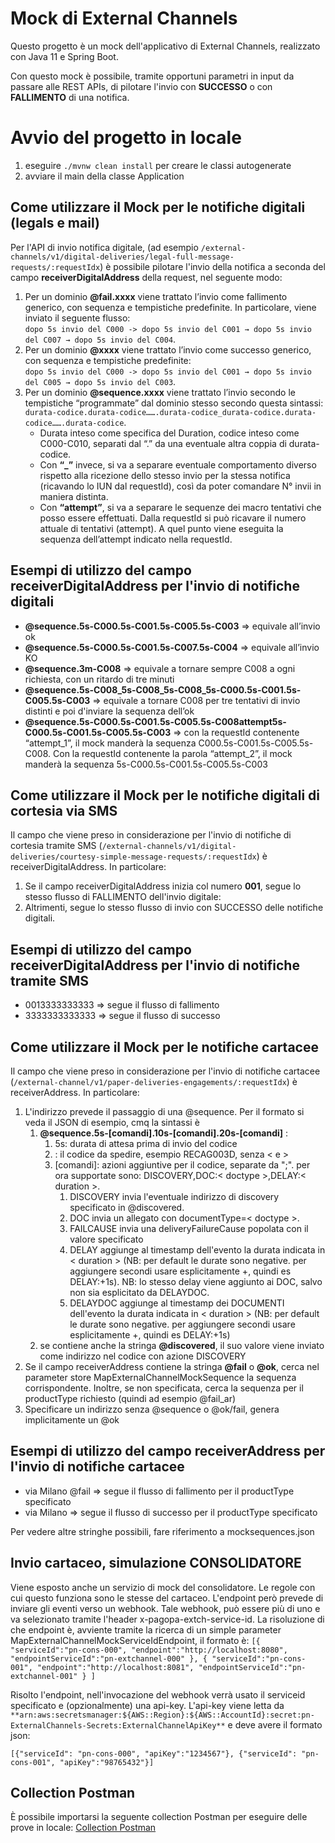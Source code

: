 # Mock di External Channels

Questo progetto è un mock dell'applicativo di External Channels, realizzato con Java 11 e Spring Boot.

Con questo mock è possibile, tramite opportuni parametri in input da passare alle REST APIs, di pilotare l'invio con
**SUCCESSO** o con **FALLIMENTO** di una notifica.

# Avvio del progetto in locale
1. eseguire `./mvnw clean install` per creare le classi autogenerate
2. avviare il main della classe Application

## Come utilizzare il Mock per le notifiche digitali (legals e mail)
Per l'API di invio notifica digitale,
(ad esempio `/external-channels/v1/digital-deliveries/legal-full-message-requests/:requestIdx`)
è possibile pilotare l'invio della notifica a seconda del campo **receiverDigitalAddress** della request,
nel seguente modo:

1. Per un dominio **@fail.xxxx** viene trattato l’invio come fallimento generico, con sequenza e tempistiche predefinite.
   In particolare, viene inviato il seguente flusso: \
   `dopo 5s invio del C000 -> dopo 5s invio del C001 → dopo 5s invio del C007 → dopo 5s invio del C004`.
2. Per un dominio **@xxxx** viene trattato l’invio come successo generico, con sequenza e tempistiche predefinite: \
   `dopo 5s invio del C000 -> dopo 5s invio del C001 → dopo 5s invio del C005 → dopo 5s invio del C003`.
3. Per un dominio **@sequence.xxxx** viene trattato l’invio secondo le tempistiche “programmate” dal dominio stesso
   secondo questa sintassi: \
   `durata-codice.durata-codice…….durata-codice_durata-codice.durata-codice…….durata-codice`.
    - Durata inteso come specifica del Duration, codice inteso come C000-C010, separati dal “.” da una eventuale altra coppia di durata-codice.
    - Con **“_”** invece, si va a separare eventuale comportamento diverso rispetto alla ricezione dello stesso invio per la
      stessa notifica (ricavando lo IUN dal requestId), così da poter comandare N° invii in maniera distinta.
    - Con **“attempt”**, si va a separare le sequenze dei macro tentativi che posso essere effettuati. Dalla requestId si
      può ricavare il numero attuale di tentativi (attempt). A quel punto viene eseguita la sequenza dell’attempt indicato nella requestId.

## Esempi di utilizzo del campo receiverDigitalAddress per l'invio di notifiche digitali

- **@sequence.5s-C000.5s-C001.5s-C005.5s-C003** => equivale all’invio ok
- **@sequence.5s-C000.5s-C001.5s-C007.5s-C004** => equivale all’invio KO
- **@sequence.3m-C008**  => equivale a tornare sempre C008 a ogni richiesta, con un ritardo di tre minuti
- **@sequence.5s-C008_5s-C008_5s-C008_5s-C000.5s-C001.5s-C005.5s-C003**  => equivale a tornare C008 per tre tentativi di invio
  distinti e poi d'inviare la sequenza dell’ok
- **@sequence.5s-C000.5s-C001.5s-C005.5s-C008attempt5s-C000.5s-C001.5s-C005.5s-C003** => con la requestId contenente
  “attempt_1”, il mock manderà la sequenza C000.5s-C001.5s-C005.5s-C008. Con la requestId contenente la parola
  “attempt_2”, il mock manderà la sequenza 5s-C000.5s-C001.5s-C005.5s-C003


## Come utilizzare il Mock per le notifiche digitali di cortesia via SMS
Il campo che viene preso in considerazione per l'invio di notifiche di cortesia tramite SMS
(`/external-channels/v1/digital-deliveries/courtesy-simple-message-requests/:requestIdx`)
è receiverDigitalAddress. In particolare:

1. Se il campo receiverDigitalAddress inizia col numero **001**, segue lo stesso flusso di FALLIMENTO dell'invio digitale:
2. Altrimenti, segue lo stesso flusso di invio con SUCCESSO delle notifiche digitali.

## Esempi di utilizzo del campo receiverDigitalAddress per l'invio di notifiche tramite SMS

- 0013333333333 => segue il flusso di fallimento
- 3333333333333 => segue il flusso di successo


## Come utilizzare il Mock per le notifiche cartacee
Il campo che viene preso in considerazione per l'invio di notifiche cartacee (`/external-channel/v1/paper-deliveries-engagements/:requestIdx`)
è receiverAddress. In particolare:

1. L'indirizzo prevede il passaggio di una @sequence. Per il formato si veda il JSON di esempio, cmq la sintassi è
   1. **@sequence.5s-<codice>[comandi].10s-<codice>[comandi].20s-<codice>[comandi]** : 
      1. 5s: durata di attesa prima di invio del codice
      2. <codice>: il codice da spedire, esempio RECAG003D, senza < e >
      3. [comandi]: azioni aggiuntive per il codice, separate da ";". per ora supportate sono: DISCOVERY,DOC:< doctype >,DELAY:< duration >. 
         1. DISCOVERY invia l'eventuale indirizzo di discovery specificato in @discovered. 
         2. DOC invia un allegato con documentType=< doctype >.
         3. FAILCAUSE invia una deliveryFailureCause popolata con il valore specificato
         4. DELAY aggiunge al timestamp dell'evento la durata indicata in < duration > (NB: per default le durate sono negative. per aggiungere secondi usare esplicitamente +, quindi es DELAY:+1s). NB: lo stesso delay viene aggiunto ai DOC, salvo non sia esplicitato da DELAYDOC.
         5. DELAYDOC aggiunge al timestamp dei DOCUMENTI dell'evento la durata indicata in < duration > (NB: per default le durate sono negative. per aggiungere secondi usare esplicitamente +, quindi es DELAY:+1s)
   2. se contiene anche la stringa **@discovered**, il suo valore viene inviato come indirizzo nel codice con azione DISCOVERY 
2. Se il campo receiverAddress contiene la stringa **@fail** o **@ok**, cerca nel parameter store MapExternalChannelMockSequence la 
   sequenza corrispondente. Inoltre, se non specificata, cerca la sequenza per il productType richiesto (quindi ad esempio @fail_ar)
3. Specificare un indirizzo senza @sequence o @ok/fail, genera implicitamente un @ok


## Esempi di utilizzo del campo receiverAddress per l'invio di notifiche cartacee

- via Milano @fail => segue il flusso di fallimento per il productType specificato
- via Milano => segue il flusso di successo per il productType specificato

Per vedere altre stringhe possibili, fare riferimento a mocksequences.json

## Invio cartaceo, simulazione CONSOLIDATORE

Viene esposto anche un servizio di mock del consolidatore. Le regole con cui questo funziona sono le stesse del cartaceo.
L'endpoint però prevede di inviare gli eventi verso un webhook.
Tale webhook, può essere più di uno e va selezionato tramite l'header x-pagopa-extch-service-id.
La risoluzione di che endpoint è, avviente tramite la ricerca di un simple parameter MapExternalChannelMockServiceIdEndpoint, il formato è:
`[{
   "serviceId":"pn-cons-000",
   "endpoint":"http://localhost:8080",
   "endpointServiceId":"pn-extchannel-000"
},
{
   "serviceId":"pn-cons-001",
   "endpoint":"http://localhost:8081",
   "endpointServiceId":"pn-extchannel-001"
}
]`

Risolto l'endpoint, nell'invocazione del webhook verrà usato il serviceid specificato e (opzionalmente) una api-key.
L'api-key viene letta da
`**arn:aws:secretsmanager:${AWS::Region}:${AWS::AccountId}:secret:pn-ExternalChannels-Secrets:ExternalChannelApiKey**`
e deve avere il formato json:

`[{"serviceId": "pn-cons-000", "apiKey":"1234567"}, {"serviceId": "pn-cons-001", "apiKey":"98765432"}]`


## Collection Postman

È possibile importarsi la seguente collection Postman per eseguire delle prove in locale:
[Collection Postman](MockExternalChannels.postman_collection.json)

